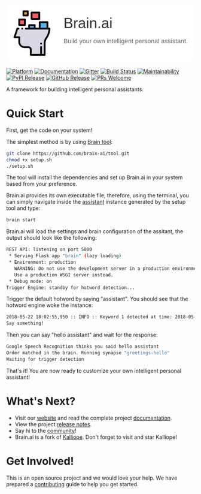 <a href="https://github.com/brain-ai/brain">
  <p align="center">
    <img src="images/banner.png" alt="Brain.ai: Build your own intelligent personal assistant">
  </p>
</a>

[![Platform](https://img.shields.io/badge/platform-linux--64-lightgray.svg)](https://en.wikipedia.org/wiki/Linux)
[![Documentation](https://img.shields.io/badge/docs-website-green.svg)](https://brain-ai.github.io)
[![Gitter](https://img.shields.io/badge/community-gitter-ff69b4.svg)](https://gitter.im/brain-ai/Lobby)
[![Build Status](https://travis-ci.org/brain-ai/brain.svg?branch=master)](https://travis-ci.org/brain-ai/brain)
[![Maintainability](https://api.codeclimate.com/v1/badges/f0948055be9ef95e2c99/maintainability)](https://codeclimate.com/github/brain-ai/brain/maintainability)
[![PyPI Release](https://badge.fury.io/py/brain-ai.svg)](https://badge.fury.io/py/brain-ai)
[![GitHub Release](https://img.shields.io/github/release/brain-ai/brain.svg)](https://github.com/brain-ai/brain/releases)
[![PRs Welcome](https://img.shields.io/badge/PRs-welcome-brightgreen.svg?style=flat-square)](http://makeapullrequest.com)

A framework for building intelligent personal assistants.

# Quick Start

First, get the code on your system!

The simplest method is by using [Brain tool](https://github.com/brain-ai/tool):

``` bash
git clone https://github.com/brain-ai/tool.git
chmod +x setup.sh
./setup.sh
```

The tool will install the dependencies and set up Brain.ai in your system based from your preference.

Brain.ai provides its own executable file, therefore, using the terminal, you can simply navigate inside the [assistant](https://github.com/brain-ai/assistant) instance generated by the setup tool and type:

``` bash
brain start
```

Brain.ai will load the settings and brain configuration of the assitant, the output should look like the following:

``` bash
REST API: listening on port 5000
 * Serving Flask app "brain" (lazy loading)
 * Environment: production
   WARNING: Do not use the development server in a production environment.
   Use a production WSGI server instead.
 * Debug mode: on
Trigger Engine: standby for hotword detection...
```

Trigger the default hotword by saying "assistant". You should see that the hotword engine woke the instance:

``` bash
2018-05-22 18:02:55,950 :: INFO :: Keyword 1 detected at time: 2018-05-22 18:02:55
Say something!
```

Then you can say "hello assistant" and wait for the response:

``` bash
Google Speech Recognition thinks you said hello assistant
Order matched in the brain. Running synapse "greetings-hello"
Waiting for trigger detection
```

That's it! You are now ready to customize your own intelligent personal assistant!

# What's Next?

- Visit our [website](https://brain-ai.github.io) and read the complete project [documentation](https://brain-ai.github.io/documentation).
- View the project [release notes](https://github.com/brain-ai/brain/releases).
- Say hi to the [community](https://gitter.im/brain-ai)!
- Brain.ai is a fork of [Kalliope](https://github.com/kalliope-project/kalliope). Don't forget to visit and star Kalliope!

# Get Involved!

This is an open source project and we would love your help. We have prepared a [contributing](./CONTRIBUTING.md) guide to help you get started.
